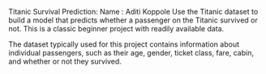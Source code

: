 Titanic Survival Prediction:
Name : Aditi Koppole
Use the Titanic dataset to build a model that predicts whether a passenger on the Titanic survived or not. This is
a classic beginner project with readily available data.

The dataset typically used for this project contains information about individual passengers, such as their age,
gender, ticket class, fare, cabin, and whether or not they survived.
